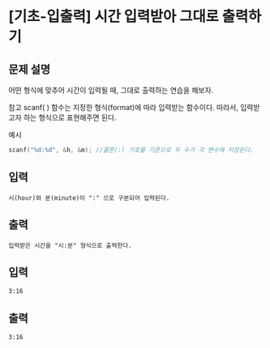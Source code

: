 # [기초-입출력] 시간 입력받아 그대로 출력하기

## 문제 설명
어떤 형식에 맞추어 시간이 입력될 때, 그대로 출력하는 연습을 해보자.

참고
scanf( ) 함수는 지정한 형식(format)에 따라 입력받는 함수이다.
따라서, 입력받고자 하는 형식으로 표현해주면 된다.

예시
```c
scanf("%d:%d", &h, &m); //콜론(:) 기호를 기준으로 두 수가 각 변수에 저장된다.

```

## 입력
	시(hour)와 분(minute)이 ":" 으로 구분되어 입력된다.
## 출력
	입력받은 시간을 "시:분" 형식으로 출력한다.

## 입력
	3:16
## 출력
	3:16
